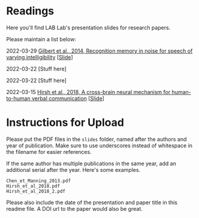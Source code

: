 # Readings

Here you'll find LAB Lab's presentation slides for research papers.

Please maintain a list below:

2022-03-29 [Gilbert et al., 2014, Recognition memory in noise for speech of varying intelligibility](https://doi.org/10.1121/1.4838975) [[Slide](https://github.com/SFU-LAB/reading/blob/main/slides/Gilbert_et_al_2014.pdf)]

2022-03-22 [Stuff here]

2022-03-22 [Stuff here]

2022-03-15 [Hirsh et al., 2018, A cross-brain neural mechanism for human-to-human verbal communication](https://doi.org/10.1093/scan/nsy070) [[Slide](https://github.com/SFU-LAB/reading/blob/main/slides/Hirsh_et_al_2018.pdf)]


# Instructions for Upload

Please put the PDF files in the `slides` folder, named after the authors and year of publication. Make sure to use underscores instead of whitespace in the filename for easier references.

If the same author has multiple publications in the same year, add an additional serial after the year. Here's some examples.

    Chen_et_Manning_2013.pdf
    Hirsh_et_al_2018.pdf
    Hirsh_et_al_2018_2.pdf

Please also include the date of the presentation and paper title in this readme file. A DOI url to the paper would also be great.
